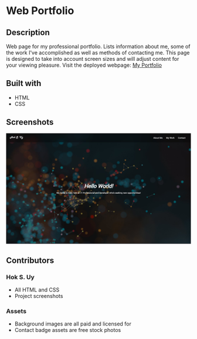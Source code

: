 # Web Portfolio

## Description
Web page for my professional portfolio. Lists information about me, some of the work I've accomplished as well as methods of contacting me. This page is designed to take into account screen sizes and will adjust content for your viewing pleasure. Visit the deployed webpage: [My Portfolio](https://hsengu.github.io/my-web-portfolio/)

## Built with
- HTML
- CSS

## Screenshots
![Screenshot](/Screenshots/screenshot.jpg)
## Contributors
### Hok S. Uy
- All HTML and CSS
- Project screenshots

### Assets
- Background images are all paid and licensed for
- Contact badge assets are free stock photos
